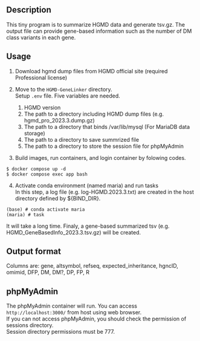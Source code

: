 ## Description
This tiny program is to summarize HGMD data and generate tsv.gz.
The output file can provide gene-based information such as the number of DM class variants in each gene.

## Usage
1. Download hgmd dump files from HGMD official site (required Professional license)
2. Move to the `HGMD-GeneLinker` directory.  
   Setup `.env` file. Five variables are needed.
   
   1. HGMD version
   2. The path to a directory including HGMD dump files (e.g. hgmd_pro_2023.3.dump.gz)
   3. The path to a directory that binds /var/lib/mysql (For MariaDB data storage)
   4. The path to a directory to save summrized file
   5. The path to a directory to store the session file for phpMyAdmin
   
4. Build images, run containers, and login container by folowing codes.
```
$ docker compose up -d
$ docker compose exec app bash
```

4. Activate conda environment (named maria) and run tasks  
In this step, a log file (e.g. log-HGMD.2023.3.txt) are created in the host directory defined by ${BIND_DIR}.
```
(base) # conda activate maria
(maria) # task
```
It will take a long time. Finaly, a gene-based summarized tsv (e.g. HGMD_GeneBasedInfo_2023.3.tsv.gz) will be created.


## Output format
Columns are:
gene, altsymbol, refseq, expected_inheritance, hgncID, omimid, DFP, DM, DM?, DP, FP, R


## phpMyAdmin
The phpMyAdmin container will run. You can access `http://localhost:3000/` from host using web browser.  
If you can not access phpMyAdmin, you should check the permission of sessions directory.  
Session directory permissions must be 777.

